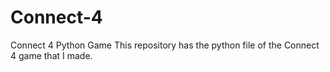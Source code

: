# Connect-4
Connect 4 Python Game
This repository has the python file of the Connect 4 game that I made. 
